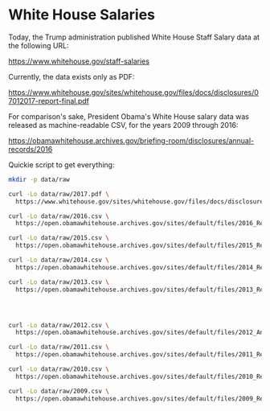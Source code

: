 # White House Salaries


Today, the Trump administration published White House Staff Salary data at the following URL:

https://www.whitehouse.gov/staff-salaries

Currently, the data exists only as PDF:

https://www.whitehouse.gov/sites/whitehouse.gov/files/docs/disclosures/07012017-report-final.pdf 

For comparison's sake, President Obama's White House salary data was released as machine-readable CSV, for the years 2009 through 2016:

https://obamawhitehouse.archives.gov/briefing-room/disclosures/annual-records/2016




Quickie script to get everything:



```sh
mkdir -p data/raw

curl -Lo data/raw/2017.pdf \
  https://www.whitehouse.gov/sites/whitehouse.gov/files/docs/disclosures/07012017-report-final.pdf

curl -Lo data/raw/2016.csv \
  https://open.obamawhitehouse.archives.gov/sites/default/files/2016_Report_to_Congress_on_White_House_Staff.csv

curl -Lo data/raw/2015.csv \
  https://open.obamawhitehouse.archives.gov/sites/default/files/2015_Report_to_Congress_on_White_House_Staff.csv

curl -Lo data/raw/2014.csv \
  https://open.obamawhitehouse.archives.gov/sites/default/files/2014_Report_to_Congress_on_White_House_Staff.csv

curl -Lo data/raw/2013.csv \
  https://open.obamawhitehouse.archives.gov/sites/default/files/2013_Report_to_Congress_on_White_House_Staff.csv




curl -Lo data/raw/2012.csv \
  https://open.obamawhitehouse.archives.gov/sites/default/files/2012_Annual_Report_to_Congress_on_White_House_Staff.csv

curl -Lo data/raw/2011.csv \
  https://open.obamawhitehouse.archives.gov/sites/default/files/2011_Report_to_Congress_on_White_House_Staff.csv

curl -Lo data/raw/2010.csv \
  https://open.obamawhitehouse.archives.gov/sites/default/files/2010_Report_to_Congress_on_White_House_Staff.csv

curl -Lo data/raw/2009.csv \
  https://open.obamawhitehouse.archives.gov/sites/default/files/2009_Report_to_Congress_on_White_House_Staff.csv
```

